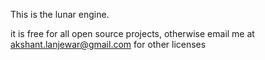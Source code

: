 This is the lunar engine. 

it is free for all open source projects, otherwise email me at akshant.lanjewar@gmail.com for other licenses
